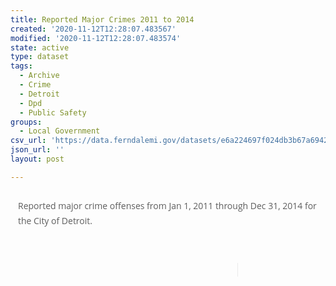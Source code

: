 ```yaml
---
title: Reported Major Crimes 2011 to 2014
created: '2020-11-12T12:28:07.483567'
modified: '2020-11-12T12:28:07.483574'
state: active
type: dataset
tags:
  - Archive
  - Crime
  - Detroit
  - Dpd
  - Public Safety
groups:
  - Local Government
csv_url: 'https://data.ferndalemi.gov/datasets/e6a224697f024db3b67a6942afb88dba_0.csv'
json_url: ''
layout: post

---
```

<div style='box-sizing: border-box; border-right: 0px none; color: rgb(94, 94, 94); font-family: &quot;Open Sans&quot;, Helvetica, Arial, sans-serif;'><div style='box-sizing: border-box; overflow: hidden;'><div style='box-sizing: border-box; padding: 12px; display: inline-block; line-height: 24px; max-width: 100%; overflow-wrap: break-word; height: 115px;'><div style='box-sizing: border-box;'>Reported major crime offenses from Jan 1, 2011 through Dec 31, 2014 for the City of Detroit.</div></div></div></div><div style='box-sizing: border-box; font-size: 13px; padding: 11px 12px; border-bottom: none; width: calc(33.3333% - 26.6667px); float: right; margin-left: 20px; border-left: 1px solid rgb(235, 235, 235); color: rgb(94, 94, 94); font-family: &quot;Open Sans&quot;, Helvetica, Arial, sans-serif;'><div style='box-sizing: border-box; width: calc(100% - 40px); float: left; margin-left: 20px; margin-bottom: 0px;'><div style='box-sizing: border-box; display: inline-block;'></div></div></div>
